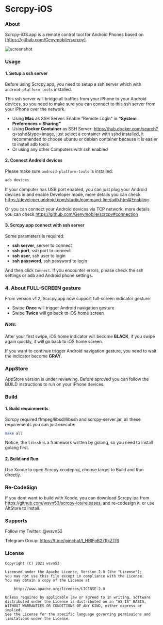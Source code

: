 # Scrcpy-iOS

### About

Scrcpy-iOS.app is a remote control tool for Android Phones based on [https://github.com/Genymobile/scrcpy].

![screenshot](https://github.com/wsvn53/scrcpy-ios/blob/main/screenshots/screenshots.jpg?raw=true)

### Usage

#### 1. Setup a ssh server

Before using Scrcpy.app, you need to setup a ssh server which with `android-platform-tools` installed. 

This ssh server will bridge all traffics from your iPhone to your Android devices, so you need to make sure you can connect to this ssh server from your iPhone over the network.

* Using **Mac** as SSH Server: Enable "Remote Login" in **"System Preferences > Sharing"**
* Using **Docker Container** as SSH Server: https://hub.docker.com/search?q=sshd&type=image, just select a container with sshd installed, it recommended to choose ubuntu or debian container because it is easier to install adb tools
* Or using any other Computers with ssh enabled

#### 2. Connect Android devices

Please make sure `android-platform-tools` is installed:

```sh
adb devices
```

If your computer has USB port enabled, you can just plug your Android devices in and enable Developer mode, more details you can check https://developer.android.com/studio/command-line/adb.html#Enabling.

Or you can connect your Android devices via TCP network, more details you can check https://github.com/Genymobile/scrcpy#connection

#### 3. Scrcpy.app connect with ssh server

Some parameters is required:

* **ssh server**, server to connect
* **ssh port**, ssh port to connect
* **ssh user**, ssh user to login
* **ssh password**, ssh password to login

And then click `Connect`. If you encounter errors, please check the ssh settings or adb and Android phone settings.

### 4. About FULL-SCREEN gesture

From version v1.2, Scrcpy.app now support full-screen indicator gesture:

* Swipe **Once** will trigger Android navigation gesture
* Swipe **Twice** will go back to iOS home screen

##### Note:

After your first swipe, iOS home indicator will become **BLACK**, if you swipe again quickly, it will go back to iOS home screen.

If you want to continue trigger Android navigation gesture, you need to wait the indicator become **GRAY**.

### AppStore

AppStore version is under reviewing. Before aproved you can follow the BUILD instructions to run on your iPhone devices.

### Build

#### 1. Build requirements

Scrcpy required ffmpeg/libsdl/libssh and scrcpy-server.jar, all these requirements you can just execute:

```sh
make all
```

Notice, the `libssh` is a framework written by golang, so you need to install golang first.

#### 2. Build and Run

Use Xcode to open Scrcpy.xcodeproj, choose target to Build and Run directly.

### Re-CodeSign

If you dont want to build with Xcode, you can download Scrcpy.ipa from https://github.com/wsvn53/scrcpy-ios/releases, and re-codesign it, or use AltStore to install. 

### Supports

Follow my Twitter: @wsvn53

Telegram Group: https://t.me/joinchat/I_HBlFpB27RkZTRl

### License 

```
Copyright (C) 2021 wsvn53

Licensed under the Apache License, Version 2.0 (the "License");
you may not use this file except in compliance with the License.
You may obtain a copy of the License at

    http://www.apache.org/licenses/LICENSE-2.0

Unless required by applicable law or agreed to in writing, software
distributed under the License is distributed on an "AS IS" BASIS,
WITHOUT WARRANTIES OR CONDITIONS OF ANY KIND, either express or implied.
See the License for the specific language governing permissions and
limitations under the License.
```

